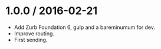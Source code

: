 
1.0.0 / 2016-02-21
==================

  * Add Zurb Foundation 6, gulp and a bareminumum for dev.
  * Improve routing.
  * First sending.
